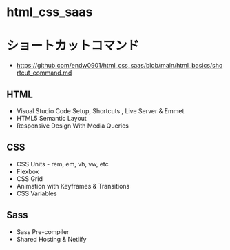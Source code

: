# html_css_saas

# ショートカットコマンド
- https://github.com/endw0901/html_css_saas/blob/main/html_basics/shortcut_command.md

## HTML

- Visual Studio Code Setup, Shortcuts , Live Server & Emmet
- HTML5 Semantic Layout
- Responsive Design With Media Queries

## CSS

- CSS Units - rem, em, vh, vw, etc
- Flexbox
- CSS Grid
- Animation with Keyframes & Transitions
- CSS Variables

## Sass

- Sass Pre-compiler
- Shared Hosting & Netlify
